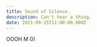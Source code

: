 ```yaml
---
title: Sound of Silence.
description: Can't hear a thing.
date: 2021-09-25T11:00:00.000Z
---
```


OOOH M G! 